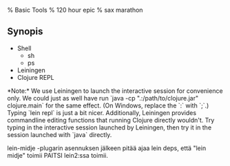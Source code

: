 % Basic Tools
% 120 hour epic
% sax marathon

## Synopis

- Shell
    - sh
    - ps
- Leiningen
- Clojure REPL


<aside class="alert alert-info">
*Note:* We use Leiningen to launch the interactive session for convenience
only. We could just as well have run `java -cp ".:/path/to/clojure.jar"
clojure.main` for the same effect. (On Windows, replace the `:` with `;`.)
Typing `lein repl` is just a bit nicer.  Additionally, Leiningen provides
commandline editing functions that running Clojure directly wouldn't. Try
typing <i class="icon-arrow-up"></i> in the interactive session launched by
Leiningen, then try it in the session launched with `java` directly.
</aside>

lein-midje -plugarin asennuksen jälkeen pitää ajaa lein deps, että "lein midje" toimii PAITSI lein2:ssa toimii.

